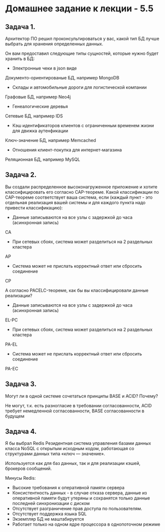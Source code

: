 # Домашнее задание к лекции - 5.5

## Задача 1.

Архитектор ПО решил проконсультироваться у вас, какой тип БД лучше выбрать для хранения определенных данных.

Он вам предоставил следующие типы сущностей, которые нужно будет хранить в БД:


- Электронные чеки в json виде

Документо-ориентированые БД, например MongoDB

- Склады и автомобильные дороги для логистической компании

Графовые БД, например Neo4j

- Генеалогические деревья

Сетевые БД, например IDS

- Кэш идентификаторов клиентов с ограниченным временем жизни для движка аутенфикации

Ключ-значение БД, например Memcached

- Отношения клиент-покупка для интернет-магазина

Реляционная БД, например MySQL


## Задача 2.

Вы создали распределенное высоконагруженное приложение и хотите классифицировать его согласно CAP-теореме. Какой классификации по CAP-теореме соответствует ваша система, если (каждый пункт - это отдельная реализация вашей системы и для каждого пункта надо привести классификацию):

- Данные записываются на все узлы с задержкой до часа (асинхронная запись)

CA

- При сетевых сбоях, система может разделиться на 2 раздельных кластера

AP


- Система может не прислать корректный ответ или сбросить соединение

CP


А согласно PACELC-теореме, как бы вы классифицировали данные реализации?

- Данные записываются на все узлы с задержкой до часа (асинхронная запись)

EL-PC

- При сетевых сбоях, система может разделиться на 2 раздельных кластера

PA-EL


- Система может не прислать корректный ответ или сбросить соединение

PA-EC


## Задача 3.

Могут ли в одной системе сочетаться принципы BASE и ACID? Почему?

Не могут, т.к. есть разногласие в требовании согласованности, ACID требует немедленной согласованности, BASE согласованности в будущем


## Задача 4.

Я бы выбрал Redis
Резидентная система управления базами данных класса NoSQL с открытым исходным кодом, работающая со структурами данных типа «ключ — значение».

Используется как для баз данных, так и для реализации кэшей, брокеров сообщений.

Минусы Redis:

* Высокие требования к оперативной памяти сервера
* Консистентность данных - в случае отказа сервера, данные из оперативной памяти будут утеряны и сохранятся только данные последней синхронизации с диском
* Отсутствует разграничение прав доступа по пользователям.
* Отсутствует поддержка языка SQL
* Экземпляр БД не маштабируется
* Работает только на одном ядре процессора в однопоточном режиме